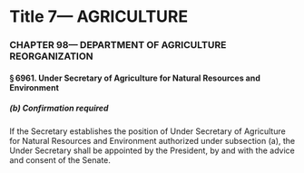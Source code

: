 
# Title 7— AGRICULTURE
### CHAPTER 98— DEPARTMENT OF AGRICULTURE REORGANIZATION
#### § 6961. Under Secretary of Agriculture for Natural Resources and Environment
##### (b) Confirmation required

If the Secretary establishes the position of Under Secretary of Agriculture for Natural Resources and Environment authorized under subsection (a), the Under Secretary shall be appointed by the President, by and with the advice and consent of the Senate.
